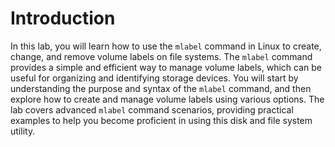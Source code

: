 # Introduction

In this lab, you will learn how to use the `mlabel` command in Linux to create, change, and remove volume labels on file systems. The `mlabel` command provides a simple and efficient way to manage volume labels, which can be useful for organizing and identifying storage devices. You will start by understanding the purpose and syntax of the `mlabel` command, and then explore how to create and manage volume labels using various options. The lab covers advanced `mlabel` command scenarios, providing practical examples to help you become proficient in using this disk and file system utility.
